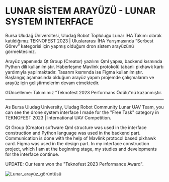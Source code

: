 # LUNAR SİSTEM ARAYÜZÜ - LUNAR SYSTEM INTERFACE
Bursa Uludağ Üniversitesi, Uludağ Robot Topluluğu Lunar İHA Takımı olarak katıldığımız TEKNOFEST 2023 | Uluslararası İHA Yarışmasında “Serbest Görev” kategorisi için yapmış olduğum dron sistem arayüzünü görmektesiniz.

Arayüz yapımında Qt Group (Creator) yazılımı Qml yapısı, backend kısmında Python dili kullanılmıştır. Haberleşme Mavlink protokolü tabanlı pixhawk kartı yardımıyla yapılmaktadır. Tasarım kısmında ise Figma kullanılmıştır. Başlangıç aşamasında olduğum arayüz yapım projemde çalışmalarım ve arayüz için geliştirmelerim devam etmektedir.

GÜncelleme: Takımımız "Teknofest 2023 Performans Ödülü"nü kazanmıştır.

------------------------------------------------------------------------------
As Bursa Uludag University, Uludag Robot Community Lunar UAV Team, you can see the drone system interface I made for the "Free Task" category in TEKNOFEST 2023 | International UAV Competition.

Qt Group (Creator) software Qml structure was used in the interface construction and Python language was used in the backend part. Communication is done with the help of Mavlink protocol based pixhawk card. Figma was used in the design part. In my interface construction project, which I am at the beginning stage, my studies and developments for the interface continue. 

UPDATE: Our team won the "Teknofest 2023 Performance Award".


![Lunar_arayüz_görüntüsü](https://user-images.githubusercontent.com/77336040/236364982-a09267fb-c2d0-49e8-a0c9-b69edff4a0b7.png)
